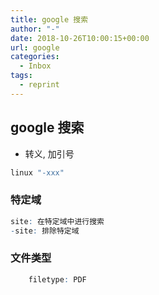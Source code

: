 ```yaml
---
title: google 搜索
author: "-"
date: 2018-10-26T10:00:15+00:00
url: google
categories:
  - Inbox
tags:
  - reprint
---
```

## google 搜索

- 转义, 加引号

```bash
linux "-xxx"
```

### 特定域

```r
site: 在特定域中进行搜索
-site: 排除特定域
```

### 文件类型

```r
    filetype: PDF
```
